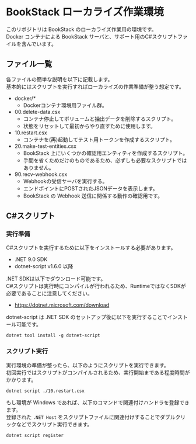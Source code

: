 # BookStack ローカライズ作業環境

このリポジトリは BookStack のローカライズ作業用の環境です。  
Docker コンテナによる BookStack サーバと、サポート用のC#スクリプトファイルを含んでいます。  

## ファイル一覧

各ファイルの簡単な説明を以下に記載します。  
基本的にはスクリプトを実行すればローカライズの作業準備が整う想定です。  

- docker/*
    - Dockerコンテナ環境用ファイル群。
- 00.delete-data.csx
    - コンテナ停止してボリュームと抽出データを削除するスクリプト。
    - 状態をリセットして最初からやり直すために使用します。
- 10.restart.csx
    - コンテナを(再)起動してテスト用トークンを作成するスクリプト。
- 20.make-test-entities.csx
    - BookStack 上にいくつかの確認用エンティティを作成するスクリプト。
    - 手間を省くためだけのものであるため、必ずしも必要なスクリプトではありません。
- 90.recv-webhook.csx
    - Webhookの受信サーバを実行する。
    - エンドポイントにPOSTされたJSONデータを表示します。
    - BookStack の Webhook 送信に関係する動作の確認用です。

## C#スクリプト

### 実行準備

C#スクリプトを実行するために以下をインストールする必要があります。  
- .NET 9.0 SDK
- dotnet-script v1.6.0 以降

.NET SDKは以下でダウンロード可能です。  
C#スクリプトは実行時にコンパイルが行われるため、RuntimeではなくSDKが必要であることに注意してください。  
- https://dotnet.microsoft.com/download

dotnet-script は .NET SDK のセットアップ後に以下を実行することでインストール可能です。  
```
dotnet tool install -g dotnet-script
```

### スクリプト実行

実行環境の準備が整ったら、以下のようにスクリプトを実行できます。  
初回実行ではスクリプトがコンパイルされるため、実行開始まである程度時間がかかります。  
```
dotnet script ./10.restart.csx
```

もし環境が Windows であれば、以下のコマンドで関連付けハンドラを登録できます。  
登録された `.NET Host` をスクリプトファイルに関連付けすることでダブルクリックなどでスクリプト実行できます。  
```
dotnet script register
```